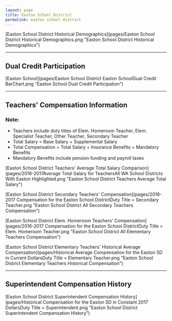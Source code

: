 ```yaml
---
layout: page
title: Easton School District
permalink: easton school district
---
```



[Easton School District Historical Demographics](pages/Easton School District Historical Demographics.png "Easton School District Historical Demographics")

___

## Dual Credit Participation

[Easton School](pages/Easton School District Easton SchoolDual Credit BarChart.png "Easton School Dual Credit Participation")


___

## Teachers' Compensation Information
### Note:
- Teachers include duty titles of Elem. Homeroom Teacher, Elem. Specialist Teacher, Other Teacher, Secondary Teacher
- Total Salary = Base Salary + Supplemental Salary
- Total Compensation = Total Salary + Insurance Benefits + Mandatory Benefits
- Mandatory Benefits include pension funding and payroll taxes

[Easton School District Teachers' Average Total Salary Comparison](pages/2016-2017Average Total Salary for TeachersAll WA School Districts With Easton Highlighted.png "Easton School District Teachers Average Total Salary")

[Easton School District Secondary Teachers' Compensation](pages/2016-2017 Compensation for the Easton School DistrictDuty Title = Secondary Teacher.png "Easton School District All Secondary Teachers Compensation")

[Easton School District Elem. Homeroom Teachers' Compensation](pages/2016-2017 Compensation for the Easton School DistrictDuty Title = Elem. Homeroom Teacher.png "Easton School District All Elementary Teachers Compensation")

[Easton School District Elementary Teachers' Historical Average Compensation](pages/Historical Average Compensation for the Easton SD in Current DollarsDuty Title = Elementary Teacher.png "Easton School District Elementary Teachers Historical Compensation")


___

## Superintendent Compensation History

[Easton School District Superintendent Compensation History](pages/Historical Compensation for the Easton SD in Constant 2017 DollarsDuty Title = Superintendent.png "Easton School District Superintendent Compensation History")

